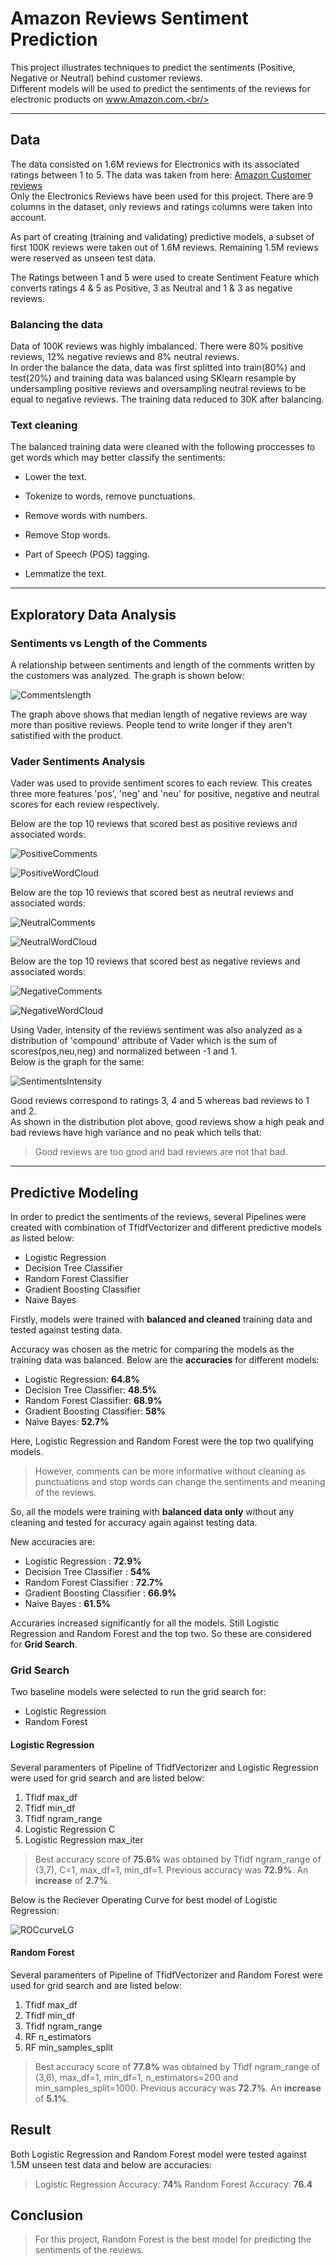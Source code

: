 # Amazon Reviews Sentiment Prediction 
This project illustrates techniques to predict the sentiments (Positive, Negative or Neutral) behind customer reviews. <br/>Different models will be used to predict the sentiments of the reviews for electronic products on www.Amazon.com.<br/>

---

## Data
The data consisted on 1.6M reviews for Electronics with its associated ratings between 1 to 5. The data was taken from here: [Amazon Customer reviews](http://jmcauley.ucsd.edu/data/amazon "Dataset for project")<br/>
Only the Electronics Reviews have been used for this project. There are 9 columns in the dataset, only reviews and ratings columns were taken into account.<br/>

As part of creating (training and validating) predictive models, a subset of first 100K reviews were taken out of 1.6M reviews. Remaining 1.5M reviews were reserved as unseen test data.<br/>

The Ratings between 1 and 5 were used to create Sentiment Feature which converts ratings 4 & 5 as Positive, 3 as Neutral and 1 & 3 as negative reviews.<br/>

### Balancing the data

Data of 100K reviews was highly imbalanced. There were 80% positive reviews, 12% negative reviews and 8% neutral reviews.<br/>
In order the balance the data, data was first splitted into train(80%) and test(20%) and training data was balanced using SKlearn resample by undersampling positive reviews and oversampling neutral reviews to be equal to negative reviews. The training data reduced to 30K after balancing.

### Text cleaning
The balanced training data were cleaned with the following proccesses to get words which may better classify the sentiments: <br/>
* Lower the text.

* Tokenize to words, remove punctuations.

* Remove words with numbers.

* Remove Stop words.

* Part of Speech (POS) tagging.

* Lemmatize the text. <br/>

---
## Exploratory Data Analysis


### Sentiments vs Length of the Comments
A relationship between sentiments and length of the comments written by the customers was analyzed. The graph is shown below: <br/>

![Commentslength](Graphs/commentsLength.png) <br/>

The graph above shows that median length of negative reviews are way more than positive reviews. People tend to write longer if they aren't satistified with the product.<br/>


### Vader Sentiments Analysis
Vader was used to provide sentiment scores to each review. This creates three more features 'pos', 'neg' and 'neu' for positive, negative and neutral scores for each review respectively.<br/>

Below are the top 10 reviews that scored best as positive reviews and associated words:<br/>

![PositiveComments](Graphs/posComments.png)

![PositiveWordCloud](Graphs/PosWordCloud.png)

Below are the top 10 reviews that scored best as neutral reviews and associated words:<br/>

![NeutralComments](Graphs/neuComments.png)

![NeutralWordCloud](Graphs/NeuWordCloud.png)

Below are the top 10 reviews that scored best as negative reviews and associated words:<br/>

![NegativeComments](Graphs/negComments.png)

![NegativeWordCloud](Graphs/NegWordCloud.png)

Using Vader, intensity of the reviews sentiment was also analyzed as a distribution of 'compound' attribute of Vader which is the sum of scores(pos,neu,neg) and normalized between -1 and 1.<br/>
Below is the graph for the same:<br/>

![SentimentsIntensity](Graphs/VaderDistribution.png)

Good reviews correspond to ratings 3, 4 and 5 whereas bad reviews to 1 and 2.<br/>
As shown in the distribution plot above, good reviews show a high peak and bad reviews have high variance and no peak which tells that:<br/>
>Good reviews are too good and bad reviews are not that bad.

---
## Predictive Modeling

In order to predict the sentiments of the reviews, several Pipelines were created with combination of TfidfVectorizer and different predictive models as listed below:<br/>
* Logistic Regression
* Decision Tree Classifier
* Random Forest Classifier
* Gradient Boosting Classifier
* Naive Bayes

Firstly, models were trained with **balanced and cleaned** training data and tested against testing data.

Accuracy was chosen as the metric for comparing the models as the training data was balanced. Below are the **accuracies** for different models:<br/>
* Logistic Regression: **64.8%**
* Decision Tree Classifier: **48.5%**
* Random Forest Classifier: **68.9%**
* Gradient Boosting Classifier: **58%**
* Naive Bayes: **52.7%**

Here, Logistic Regression and Random Forest were the top two qualifying models.

>However, comments can be more informative without cleaning as punctuations and stop words can change the sentiments and meaning of the reviews.

So, all the models were training with **balanced data only** without any cleaning and tested for accuracy again against testing data.<br/>

New accuracies are:

* Logistic Regression : **72.9%**
* Decision Tree Classifier : **54%**
* Random Forest Classifier : **72.7%**
* Gradient Boosting Classifier : **66.9%**
* Naive Bayes : **61.5%**

Accuraries increased significantly for all the models. Still Logistic Regression and Random Forest and the top two. So these are considered for **Grid Search**.

### Grid Search

Two baseline models were selected to run the grid search for:
* Logistic Regression
* Random Forest

#### Logistic Regression
Several paramenters of Pipeline of TfidfVectorizer and Logistic Regression were used for grid search and are listed below:<br/>
1. Tfidf max_df
1. Tfidf min_df
1. Tfidf ngram_range
1. Logistic Regression C
1. Logistic Regression max_iter

>Best accuracy score of **75.6%** was obtained by Tfidf ngram_range of (3,7), C=1, max_df=1, min_df=1. Previous accuracy was **72.9%**. An **increase** of **2.7%**.

Below is the Reciever Operating Curve for best model of Logistic Regression:<br/>

![ROCcurveLG](Graphs/MAINROC.png)

#### Random Forest

Several paramenters of Pipeline of TfidfVectorizer and Random Forest were used for grid search and are listed below:<br/>
1. Tfidf max_df
1. Tfidf min_df
1. Tfidf ngram_range
1. RF n_estimators
1. RF min_samples_split

>Best accuracy score of **77.8%** was obtained by Tfidf ngram_range of (3,6), max_df=1, min_df=1, n_estimators=200 and min_samples_split=1000. Previous accuracy was **72.7%**. An **increase** of **5.1%**.

## Result

Both Logistic Regression and Random Forest model were tested against 1.5M unseen test data and below are accuracies:<br/>

>Logistic Regression Accuracy: **74%**
Random Forest Accuracy: **76.4**
 
## Conclusion
>For this project, Random Forest is the best model for predicting the sentiments of the reviews.








